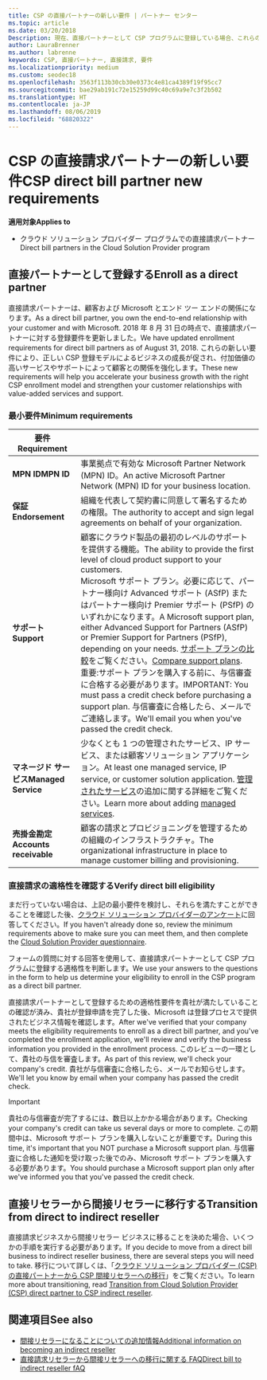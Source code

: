```yaml
---
title: CSP の直接パートナーの新しい要件 | パートナー センター
ms.topic: article
ms.date: 03/20/2018
Description: 現在、直接パートナーとして CSP プログラムに登録している場合、これらの更新されたサポートとサービスの要件を満たすために準備する必要があります。
author: LauraBrenner
ms.author: labrenne
keywords: CSP, 直接パートナー, 直接請求, 要件
ms.localizationpriority: medium
ms.custom: seodec18
ms.openlocfilehash: 3563f113b30cb30e0373c4e81ca4389f19f95cc7
ms.sourcegitcommit: bae29ab191c72e15259d99c40c69a9e7c3f2b502
ms.translationtype: HT
ms.contentlocale: ja-JP
ms.lasthandoff: 08/06/2019
ms.locfileid: "68820322"
---
```

# <a name="csp-direct-bill-partner-new-requirements"></a><span data-ttu-id="0fdf2-104">CSP の直接請求パートナーの新しい要件</span><span class="sxs-lookup"><span data-stu-id="0fdf2-104">CSP direct bill partner new requirements</span></span>

<span data-ttu-id="0fdf2-105">**適用対象**</span><span class="sxs-lookup"><span data-stu-id="0fdf2-105">**Applies to**</span></span>

- <span data-ttu-id="0fdf2-106">クラウド ソリューション プロバイダー プログラムでの直接請求パートナー</span><span class="sxs-lookup"><span data-stu-id="0fdf2-106">Direct bill partners in the Cloud Solution Provider program</span></span>

## <a name="enroll-as-a-direct-partner"></a><span data-ttu-id="0fdf2-107">直接パートナーとして登録する</span><span class="sxs-lookup"><span data-stu-id="0fdf2-107">Enroll as a direct partner</span></span>

<span data-ttu-id="0fdf2-108">直接請求パートナーは、顧客および Microsoft とエンド ツー エンドの関係になります。</span><span class="sxs-lookup"><span data-stu-id="0fdf2-108">As a direct bill partner, you own the end-to-end relationship with your customer and with Microsoft.</span></span> <span data-ttu-id="0fdf2-109">2018 年 8 月 31 日の時点で、直接請求パートナーに対する登録要件を更新しました。</span><span class="sxs-lookup"><span data-stu-id="0fdf2-109">We have updated enrollment requirements for direct bill partners as of August 31, 2018.</span></span> <span data-ttu-id="0fdf2-110">これらの新しい要件により、正しい CSP 登録モデルによるビジネスの成長が促され、付加価値の高いサービスやサポートによって顧客との関係を強化します。</span><span class="sxs-lookup"><span data-stu-id="0fdf2-110">These new requirements will help you accelerate your business growth with the right CSP enrollment model and strengthen your customer relationships with value-added services and support.</span></span>

### <a name="minimum-requirements"></a><span data-ttu-id="0fdf2-111">最小要件</span><span class="sxs-lookup"><span data-stu-id="0fdf2-111">Minimum requirements</span></span>

|<span data-ttu-id="0fdf2-112">**要件**</span><span class="sxs-lookup"><span data-stu-id="0fdf2-112">**Requirement**</span></span>|                             |
|--------------------------------|--------------------------------------------------------------|
|<span data-ttu-id="0fdf2-113">**MPN ID**</span><span class="sxs-lookup"><span data-stu-id="0fdf2-113">**MPN ID**</span></span>   |<span data-ttu-id="0fdf2-114">事業拠点で有効な Microsoft Partner Network (MPN) ID。</span><span class="sxs-lookup"><span data-stu-id="0fdf2-114">An active Microsoft Partner Network (MPN) ID for your business location.</span></span>    |
|<span data-ttu-id="0fdf2-115">**保証**</span><span class="sxs-lookup"><span data-stu-id="0fdf2-115">**Endorsement**</span></span>   |<span data-ttu-id="0fdf2-116">組織を代表して契約書に同意して署名するための権限。</span><span class="sxs-lookup"><span data-stu-id="0fdf2-116">The authority to accept and sign legal agreements on behalf of your organization.</span></span>|
|<span data-ttu-id="0fdf2-117">**サポート**</span><span class="sxs-lookup"><span data-stu-id="0fdf2-117">**Support**</span></span>   |<span data-ttu-id="0fdf2-118">顧客にクラウド製品の最初のレベルのサポートを提供する機能。</span><span class="sxs-lookup"><span data-stu-id="0fdf2-118">The ability to provide the first level of cloud product support to your customers.</span></span> <br><span data-ttu-id="0fdf2-119">Microsoft サポート プラン。必要に応じて、パートナー様向け Advanced サポート (ASfP) またはパートナー様向け Premier サポート (PSfP) のいずれかになります。</span><span class="sxs-lookup"><span data-stu-id="0fdf2-119">A Microsoft support plan, either Advanced Support for Partners (ASfP) or Premier Support for Partners (PSfP), depending on your needs.</span></span> <span data-ttu-id="0fdf2-120">[サポート プランの比較](https://partner.microsoft.com/support/partnersupport)をご覧ください。</span><span class="sxs-lookup"><span data-stu-id="0fdf2-120">[Compare support plans](https://partner.microsoft.com/support/partnersupport).</span></span><br> <span data-ttu-id="0fdf2-121">重要:サポート プランを購入する前に、与信審査に合格する必要があります。</span><span class="sxs-lookup"><span data-stu-id="0fdf2-121">IMPORTANT: You must pass a credit check before purchasing a support plan.</span></span> <span data-ttu-id="0fdf2-122">与信審査に合格したら、メールでご連絡します。</span><span class="sxs-lookup"><span data-stu-id="0fdf2-122">We'll email you when you've passed the credit check.</span></span> |
|<span data-ttu-id="0fdf2-123">**マネージド サービス**</span><span class="sxs-lookup"><span data-stu-id="0fdf2-123">**Managed Service**</span></span>   |<span data-ttu-id="0fdf2-124">少なくとも 1 つの管理されたサービス、IP サービス、または顧客ソリューション アプリケーション。</span><span class="sxs-lookup"><span data-stu-id="0fdf2-124">At least one managed service, IP service, or customer solution application.</span></span> <span data-ttu-id="0fdf2-125">[管理されたサービス](https://partner.microsoft.com/business-opportunities/managed-services-provider)の追加に関する詳細をご覧ください。</span><span class="sxs-lookup"><span data-stu-id="0fdf2-125">Learn more about adding [managed services](https://partner.microsoft.com/business-opportunities/managed-services-provider).</span></span>|
|<span data-ttu-id="0fdf2-126">**売掛金勘定**</span><span class="sxs-lookup"><span data-stu-id="0fdf2-126">**Accounts receivable**</span></span> |<span data-ttu-id="0fdf2-127">顧客の請求とプロビジョニングを管理するための組織のインフラストラクチャ。</span><span class="sxs-lookup"><span data-stu-id="0fdf2-127">The organizational infrastructure in place to manage customer billing and provisioning.</span></span>

### <a name="verify-direct-bill-eligibility"></a><span data-ttu-id="0fdf2-128">直接請求の適格性を確認する</span><span class="sxs-lookup"><span data-stu-id="0fdf2-128">Verify direct bill eligibility</span></span>

<span data-ttu-id="0fdf2-129">まだ行っていない場合は、上記の最小要件を検討し、それらを満たすことができることを確認した後、[クラウド ソリューション プロバイダーのアンケート](https://partner.microsoft.com/cloud-solution-provider/assessment)に回答してください。</span><span class="sxs-lookup"><span data-stu-id="0fdf2-129">If you haven't already done so, review the minimum requirements above to make sure you can meet them, and then complete the [Cloud Solution Provider questionnaire](https://partner.microsoft.com/cloud-solution-provider/assessment).</span></span>

<span data-ttu-id="0fdf2-130">フォームの質問に対する回答を使用して、直接請求パートナーとして CSP プログラムに登録する適格性を判断します。</span><span class="sxs-lookup"><span data-stu-id="0fdf2-130">We use your answers to the questions in the form to help us determine your eligibility to enroll in the CSP program as a direct bill partner.</span></span>

<span data-ttu-id="0fdf2-131">直接請求パートナーとして登録するための適格性要件を貴社が満たしていることの確認が済み、貴社が登録申請を完了した後、Microsoft は登録プロセスで提供されたビジネス情報を確認します。</span><span class="sxs-lookup"><span data-stu-id="0fdf2-131">After we've verified that your company meets the eligibility requirements to enroll as a direct bill partner, and you've completed the enrollment application, we'll review and verify the business information you provided in the enrollment process.</span></span> <span data-ttu-id="0fdf2-132">このレビューの一環として、貴社の与信を審査します。</span><span class="sxs-lookup"><span data-stu-id="0fdf2-132">As part of this review, we'll check your company's credit.</span></span> <span data-ttu-id="0fdf2-133">貴社が与信審査に合格したら、メールでお知らせします。</span><span class="sxs-lookup"><span data-stu-id="0fdf2-133">We'll let you know by email when your company has passed the credit check.</span></span>

>[!IMPORTANT]
><span data-ttu-id="0fdf2-134">貴社の与信審査が完了するには、数日以上かかる場合があります。</span><span class="sxs-lookup"><span data-stu-id="0fdf2-134">Checking your company's credit can take us several days or more to complete.</span></span> <span data-ttu-id="0fdf2-135">この期間中は、Microsoft サポート プランを購入しないことが重要です。</span><span class="sxs-lookup"><span data-stu-id="0fdf2-135">During this time, it's important that you NOT purchase a Microsoft support plan.</span></span> <span data-ttu-id="0fdf2-136">与信審査に合格した通知を受け取った後でのみ、Microsoft サポート プランを購入する必要があります。</span><span class="sxs-lookup"><span data-stu-id="0fdf2-136">You should purchase a Microsoft support plan only after we've informed you that you've passed the credit check.</span></span>

## <a name="transition-from-direct-to-indirect-reseller"></a><span data-ttu-id="0fdf2-137">直接リセラーから間接リセラーに移行する</span><span class="sxs-lookup"><span data-stu-id="0fdf2-137">Transition from direct to indirect reseller</span></span>

<span data-ttu-id="0fdf2-138">直接請求ビジネスから間接リセラー ビジネスに移ることを決めた場合、いくつかの手順を実行する必要があります。</span><span class="sxs-lookup"><span data-stu-id="0fdf2-138">If you decide to move from a direct bill business to indirect reseller business, there are several steps you will need to take.</span></span> <span data-ttu-id="0fdf2-139">移行について詳しくは、「[クラウド ソリューション プロバイダー (CSP) の直接パートナーから CSP 間接リセラーへの移行](transition-direct-to-indirect.md)」をご覧ください。</span><span class="sxs-lookup"><span data-stu-id="0fdf2-139">To learn more about transitioning, read [Transition from Cloud Solution Provider (CSP) direct partner to CSP indirect reseller](transition-direct-to-indirect.md).</span></span> 

## <a name="see-also"></a><span data-ttu-id="0fdf2-140">関連項目</span><span class="sxs-lookup"><span data-stu-id="0fdf2-140">See also</span></span>

- [<span data-ttu-id="0fdf2-141">間接リセラーになることについての追加情報</span><span class="sxs-lookup"><span data-stu-id="0fdf2-141">Additional information on becoming an indirect reseller</span></span>](https://assetsprod.microsoft.com/csp-directbill-to-indirect-transition.pdf)
- [<span data-ttu-id="0fdf2-142">直接請求リセラーから間接リセラーへの移行に関する FAQ</span><span class="sxs-lookup"><span data-stu-id="0fdf2-142">Direct bill to indirect reseller fAQ</span></span>](https://assetsprod.microsoft.com/mpn/direct-bill-partner-faq.pdf)
